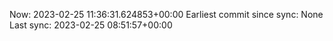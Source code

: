 Now: 2023-02-25 11:36:31.624853+00:00 Earliest commit since sync: None Last sync: 2023-02-25 08:51:57+00:00
